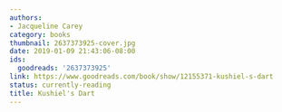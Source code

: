 ```yaml
---
authors:
- Jacqueline Carey
category: books
thumbnail: 2637373925-cover.jpg
date: 2019-01-09 21:43:06-08:00
ids:
  goodreads: '2637373925'
link: https://www.goodreads.com/book/show/12155371-kushiel-s-dart
status: currently-reading
title: Kushiel's Dart
---
```

